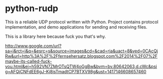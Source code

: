 python-rudp
===========

This is a reliable UDP protocol written with Python. Project contains protocol implementation, and demo applications for sending and receiving files. 

This is a library here because fuck you that's why.

http://www.google.com/url?sa=i&rct=j&q=&esrc=s&source=images&cd=&cad=rja&uact=8&ved=0CAcQjRw&url=http%3A%2F%2Ffernsehersatz.blogspot.com%2F2014%2F07%2Fmaybe-its-called-fuck-you.html&ei=h592VN7ZMrOTsQTW4oGgBw&bvm=bv.80642063,d.cWc&psig=AFQjCNFdEE6gJ-Kj8isTmadtCP7BTXV98g&ust=1417146608657460
